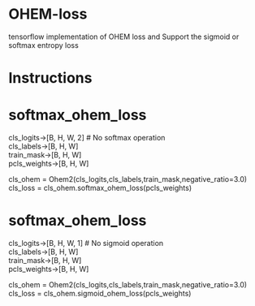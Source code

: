 # OHEM-loss
tensorflow  implementation of OHEM  loss  and Support the sigmoid or softmax entropy loss

# Instructions
 # softmax_ohem_loss
 cls_logits->[B, H, W, 2] # No softmax operation  
 cls_labels->[B, H, W]  
 train_mask->[B, H, W]  
 pcls_weights->[B, H, W]  
   
 cls_ohem = Ohem2(cls_logits,cls_labels,train_mask,negative_ratio=3.0)  
 cls_loss = cls_ohem.softmax_ohem_loss(pcls_weights)  
 
 # softmax_ohem_loss
 cls_logits->[B, H, W, 1] # No sigmoid operation  
 cls_labels->[B, H, W]  
 train_mask->[B, H, W]  
 pcls_weights->[B, H, W]  
   
 cls_ohem = Ohem2(cls_logits,cls_labels,train_mask,negative_ratio=3.0)  
 cls_loss = cls_ohem.sigmoid_ohem_loss(pcls_weights)  

